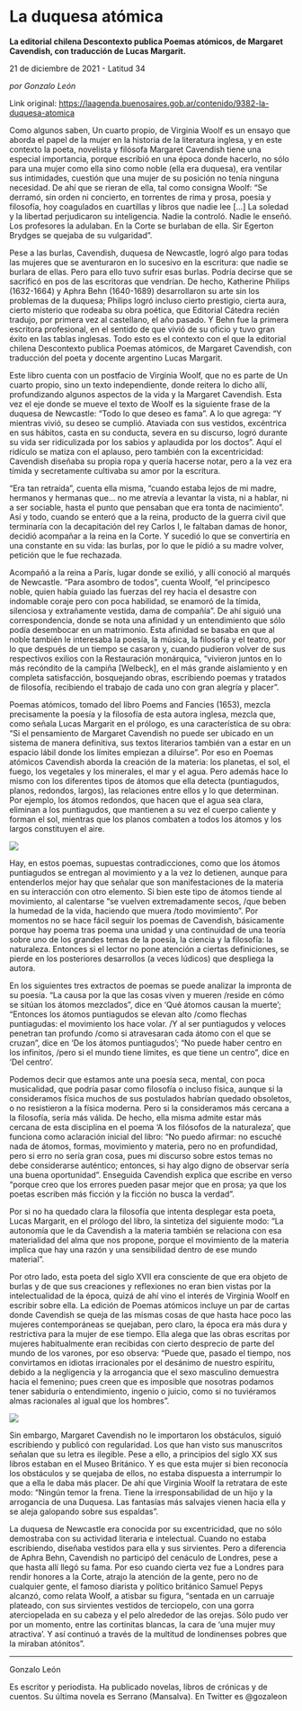 # La duquesa atómica

**La editorial chilena Descontexto publica Poemas atómicos, de Margaret Cavendish, con traducción de Lucas Margarit.**

21 de diciembre de 2021 - Latitud 34

_por Gonzalo León_

Link original: https://laagenda.buenosaires.gob.ar/contenido/9382-la-duquesa-atomica



Como algunos saben, Un cuarto propio, de Virginia Woolf es un ensayo que aborda el papel de la mujer en la historia de la literatura inglesa, y en este contexto la poeta, novelista y filósofa Margaret Cavendish tiene una especial importancia, porque escribió en una época donde hacerlo, no sólo para una mujer como ella sino como noble (ella era duquesa), era ventilar sus intimidades, cuestión que una mujer de su posición no tenía ninguna necesidad. De ahí que se rieran de ella, tal como consigna Woolf: “Se derramó, sin orden ni concierto, en torrentes de rima y prosa, poesía y filosofía, hoy coagulados en cuartillas y libros que nadie lee […] La soledad y la libertad perjudicaron su inteligencia. Nadie la controló. Nadie le enseñó. Los profesores la adulaban. En la Corte se burlaban de ella. Sir Egerton Brydges se quejaba de su vulgaridad”.




Pese a las burlas, Cavendish, duquesa de Newcastle, logró algo para todas las mujeres que se aventuraron en lo sucesivo en la escritura: que nadie se burlara de ellas. Pero para ello tuvo sufrir esas burlas. Podría decirse que se sacrificó en pos de las escritoras que vendrían. De hecho, Katherine Philips (1632-1664) y Aphra Behn (1640-1689) desarrollaron su arte sin los problemas de la duquesa; Philips logró incluso cierto prestigio, cierta aura, cierto misterio que rodeaba su obra poética, que Editorial Cátedra recién tradujo, por primera vez al castellano, el año pasado. Y Behn fue la primera escritora profesional, en el sentido de que vivió de su oficio y tuvo gran éxito en las tablas inglesas. Todo esto es el contexto con el que la editorial chilena Descontexto publica Poemas atómicos, de Margaret Cavendish, con traducción del poeta y docente argentino Lucas Margarit.




Este libro cuenta con un postfacio de Virginia Woolf, que no es parte de Un cuarto propio, sino un texto independiente, donde reitera lo dicho allí, profundizando algunos aspectos de la vida y la Margaret Cavendish. Esta vez el eje donde se mueve el texto de Woolf es la siguiente frase de la duquesa de Newcastle: “Todo lo que deseo es fama”. A lo que agrega: “Y mientras vivió, su deseo se cumplió. Ataviada con sus vestidos, excéntrica en sus hábitos, casta en su conducta, severa en su discurso, logró durante su vida ser ridiculizada por los sabios y aplaudida por los doctos”. Aquí el ridículo se matiza con el aplauso, pero también con la excentricidad: Cavendish diseñaba su propia ropa y quería hacerse notar, pero a la vez era tímida y secretamente cultivaba su amor por la escritura.




“Era tan retraída”, cuenta ella misma, “cuando estaba lejos de mi madre, hermanos y hermanas que… no me atrevía a levantar la vista, ni a hablar, ni a ser sociable, hasta el punto que pensaban que era tonta de nacimiento”. Así y todo, cuando se enteró que a la reina, producto de la guerra civil que terminaría con la decapitación del rey Carlos I, le faltaban damas de honor, decidió acompañar a la reina en la Corte. Y sucedió lo que se convertiría en una constante en su vida: las burlas, por lo que le pidió a su madre volver, petición que le fue rechazada.




Acompañó a la reina a París, lugar donde se exilió, y allí conoció al marqués de Newcastle. “Para asombro de todos”, cuenta Woolf, “el principesco noble, quien había guiado las fuerzas del rey hacia el desastre con indomable coraje pero con poca habilidad, se enamoró de la tímida, silenciosa y extrañamente vestida, dama de compañía”. De ahí siguió una correspondencia, donde se nota una afinidad y un entendimiento que sólo podía desembocar en un matrimonio. Esta afinidad se basaba en que al noble también le interesaba la poesía, la música, la filosofía y el teatro, por lo que después de un tiempo se casaron y, cuando pudieron volver de sus respectivos exilios con la Restauración monárquica, “vivieron juntos en lo más recóndito de la campiña [Welbeck], en el más grande aislamiento y en completa satisfacción, bosquejando obras, escribiendo poemas y tratados de filosofía, recibiendo el trabajo de cada uno con gran alegría y placer”.




Poemas atómicos, tomado del libro Poems and Fancies (1653), mezcla precisamente la poesía y la filosofía de esta autora inglesa, mezcla que, como señala Lucas Margarit en el prólogo, es una característica de su obra: “Si el pensamiento de Margaret Cavendish no puede ser ubicado en un sistema de manera definitiva, sus textos literarios también van a estar en un espacio lábil donde los límites empiezan a diluirse”. Por eso en Poemas atómicos Cavendish aborda la creación de la materia: los planetas, el sol, el fuego, los vegetales y los minerales, el mar y el agua. Pero además hace lo mismo con los diferentes tipos de átomos que ella detecta (puntiagudos, planos, redondos, largos), las relaciones entre ellos y lo que determinan. Por ejemplo, los átomos redondos, que hacen que el agua sea clara, eliminan a los puntiagudos, que mantienen a su vez el cuerpo caliente y forman el sol, mientras que los planos combaten a todos los átomos y los largos constituyen el aire.




![](https://cdn.feater.me/files/images/128133/cc56455f-61e7-4947-849c-412beffc92eb.jpeg)




Hay, en estos poemas, supuestas contradicciones, como que los átomos puntiagudos se entregan al movimiento y a la vez lo detienen, aunque para entenderlos mejor hay que señalar que son manifestaciones de la materia en su interacción con otro elemento. Si bien este tipo de átomos tiende al movimiento, al calentarse “se vuelven extremadamente secos, /que beben la humedad de la vida, haciendo que muera /todo movimiento”. Por momentos no se hace fácil seguir los poemas de Cavendish, básicamente porque hay poema tras poema una unidad y una continuidad de una teoría sobre uno de los grandes temas de la poesía, la ciencia y la filosofía: la naturaleza. Entonces si el lector no pone atención a ciertas definiciones, se pierde en los posteriores desarrollos (a veces lúdicos) que despliega la autora.




En los siguientes tres extractos de poemas se puede analizar la impronta de su poesía. “La causa por la que las cosas viven y mueren /reside en cómo se sitúan los átomos mezclados”, dice en ‘Qué átomos causan la muerte’; “Entonces los átomos puntiagudos se elevan alto /como flechas puntiagudas: el movimiento los hace volar. /Y al ser puntiagudos y veloces penetran tan profundo /como si atravesaran cada átomo con el que se cruzan”, dice en ‘De los átomos puntiagudos’; “No puede haber centro en los infinitos, /pero si el mundo tiene límites, es que tiene un centro”, dice en ‘Del centro’.




Podemos decir que estamos ante una poesía seca, mental, con poca musicalidad, que podría pasar como filosofía o incluso física, aunque si la consideramos física muchos de sus postulados habrían quedado obsoletos, o no resistieron a la física moderna. Pero si la consideramos más cercana a la filosofía, sería más válida. De hecho, ella misma admite estar más cercana de esta disciplina en el poema ‘A los filósofos de la naturaleza’, que funciona como aclaración inicial del libro: “No puedo afirmar: no escuché nada de átomos, formas, movimiento y materia, pero no en profundidad, pero si erro no sería gran cosa, pues mi discurso sobre estos temas no debe considerarse auténtico; entonces, si hay algo digno de observar sería una buena oportunidad”. Enseguida Cavendish explica que escribe en verso “porque creo que los errores pueden pasar mejor que en prosa; ya que los poetas escriben más ficción y la ficción no busca la verdad”.




Por si no ha quedado clara la filosofía que intenta desplegar esta poeta, Lucas Margarit, en el prólogo del libro, la sintetiza del siguiente modo: “La autonomía que le da Cavendish a la materia también se relaciona con esa materialidad del alma que nos propone, porque el movimiento de la materia implica que hay una razón y una sensibilidad dentro de ese mundo material”.




Por otro lado, esta poeta del siglo XVII era consciente de que era objeto de burlas y de que sus creaciones y reflexiones no eran bien vistas por la intelectualidad de la época, quizá de ahí vino el interés de Virginia Woolf en escribir sobre ella. La edición de Poemas atómicos incluye un par de cartas donde Cavendish se queja de las mismas cosas de que hasta hace poco las mujeres contemporáneas se quejaban, pero claro, la época era más dura y restrictiva para la mujer de ese tiempo. Ella alega que las obras escritas por mujeres habitualmente eran recibidas con cierto desprecio de parte del mundo de los varones, por eso observa: “Puede que, pasado el tiempo, nos convirtamos en idiotas irracionales por el desánimo de nuestro espíritu, debido a la negligencia y la arrogancia que el sexo masculino demuestra hacia el femenino; pues creen que es imposible que nosotras podamos tener sabiduría o entendimiento, ingenio o juicio, como si no tuviéramos almas racionales al igual que los hombres”.




![](https://cdn.feater.me/files/images/128135/a575e97c-4547-48ff-99da-3a2ec318ce38.jpg)




Sin embargo, Margaret Cavendish no le importaron los obstáculos, siguió escribiendo y publicó con regularidad. Los que han visto sus manuscritos señalan que su letra es ilegible. Pese a ello, a principios del siglo XX sus libros estaban en el Museo Británico. Y es que esta mujer si bien reconocía los obstáculos y se quejaba de ellos, no estaba dispuesta a interrumpir lo que a ella le daba más placer. De ahí que Virginia Woolf la retratara de este modo: “Ningún temor la frena. Tiene la irresponsabilidad de un hijo y la arrogancia de una Duquesa. Las fantasías más salvajes vienen hacia ella y se aleja galopando sobre sus espaldas”.




La duquesa de Newcastle era conocida por su excentricidad, que no sólo demostraba con su actividad literaria e intelectual. Cuando no estaba escribiendo, diseñaba vestidos para ella y sus sirvientes. Pero a diferencia de Aphra Behn, Cavendish no participó del cenáculo de Londres, pese a que hasta allí llegó su fama. Por eso cuando cierta vez fue a Londres para rendir honores a la Corte, atrajo la atención de la gente, pero no de cualquier gente, el famoso diarista y político británico Samuel Pepys alcanzó, como relata Woolf, a atisbar su figura, “sentada en un carruaje plateado, con sus sirvientes vestidos de terciopelo, con una gorra aterciopelada en su cabeza y el pelo alrededor de las orejas. Sólo pudo ver por un momento, entre las cortinitas blancas, la cara de ‘una mujer muy atractiva’. Y así continuó a través de la multitud de londinenses pobres que la miraban atónitos”.




---




Gonzalo León




Es escritor y periodista. Ha publicado novelas, libros de crónicas y de cuentos. Su última novela es Serrano (Mansalva). En Twitter es @gozaleon



